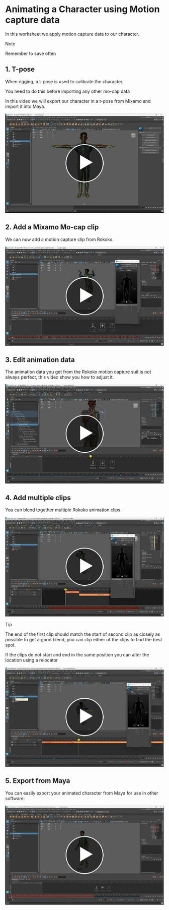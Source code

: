 
# Animating a Character using Motion capture data

In this worksheet we apply motion capture data to our character.

> [!NOTE]
> Remember to save often

## 1. T-pose

When rigging, a t-pose is used to calibrate the character. 

You need to do this before importing any other mo-cap data

In this video we will export our character in a t-pose from Mixamo and import it into Maya.

[<img src="images/1-tpose.jpg">](https://uwe.cloud.panopto.eu/Panopto/Pages/Viewer.aspx?id=6fe41312-87aa-46a0-a596-b38000ebb834)

## 2. Add a Mixamo Mo-cap clip

We can now add a motion capture clip from Rokoko.

[<img src="images/2-add-animation.jpg">](https://uwe.cloud.panopto.eu/Panopto/Pages/Viewer.aspx?id=9d193643-e436-4832-9fcb-b38000edc830)

## 3. Edit animation data

The animation data you get from the Rokoko motion capture suit is not always perfect, this video show you how to adjust it.

[<img src="images/3-animation_layers.jpg">](https://uwe.cloud.panopto.eu/Panopto/Pages/Viewer.aspx?id=47db9eb8-4c31-4a0f-8ef8-b38000efd9e5)

## 4. Add multiple clips

You can blend together multiple Rokoko animation clips.

[<img src="images/4-multiple-clips.jpg">](https://uwe.cloud.panopto.eu/Panopto/Pages/Viewer.aspx?id=f831fe63-fc92-49de-9815-b38000fde5a6)

> [!TIP]
> The end of the first clip should match the start of second clip as closely as possible to get a good blend, you can clip either of the clips to find the best spot.

If the clips do not start and end in the same position you can alter the location using a relocator

[<img src="images/5-relocator.jpg">](https://uwe.cloud.panopto.eu/Panopto/Pages/Viewer.aspx?id=61e9586d-4a5f-44f4-9f82-b38001004387)

## 5. Export from Maya

You can easily export your animated character from Maya for use in other software:

[<img src="images/export.jpg">](https://uwe.cloud.panopto.eu/Panopto/Pages/Viewer.aspx?id=c8bc6f76-b320-4b03-a42b-b38500fd806d)
